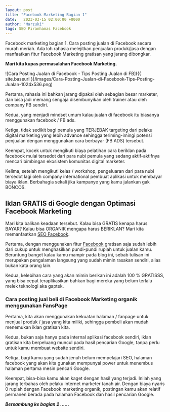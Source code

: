 ```yaml
---
layout: post
title: "Facebook Marketing Bagian 1"
date:   2023-03-15 02:00:00 +0000
author: "Marzuki"
tags: SEO Piranhamas Facebook
---
```

Facebook marketing bagian 1. Cara posting jualan di Facebook secara murah meriah. Ada loh rahasia melejitkan penjualan produk/jasa dengan manfaatkan fitur Facebook Marketing gratisan yang jarang dibongkar.

**Mari kita kupas permasalahan Facebook Marketing.**

![Cara Posting Jualan di Facebook - Tips Posting Jualan di FB]({{ site.baseurl }}/images/Cara-Posting-Jualan-di-Facebook-Tips-Posting-Jualan-1024x536.png)

Pertama, rahasia ini bahkan jarang dipakai oleh sebagian besar marketer, dan bisa jadi memang sengaja disembunyikan oleh trainer atau oleh company FB sendiri.

Kedua, yang menjadi mindset umum kalau jualan di facebook itu biasanya menggunakan facebook / FB ads.

Ketiga, tidak sedikit bagi pemula yang TERJEBAK targeting dari pelaku digital marketing yang lebih advance sehingga teriming-imingi potensi penjualan dengan menggunakan cara berbayar (FB ADS) tersebut.

Keempat, kocek untuk mengikuti biaya pelatihan cara beriklan pada facebook mulai tersedot dari para nubi pemula yang sedang aktif-aktifnya mencari bimbingan ekosistem komunitas digital marketer.

Kelima, setelah mengikuti kelas / workshop, pengeluaran dari para nubi tersedot lagi oleh company international pembuat aplikasi untuk membayar biaya iklan. Berbahagia sekali jika kampanye yang kamu jalankan gak BONCOS.

## Iklan GRATIS di Google dengan Optimasi Facebook Marketing

Mari kita balikan keadaan tersebut. Kalau bisa GRATIS kenapa harus BAYAR? Kalau bisa ORGANIK mengapa harus BERIKLAN? Mari kita memanfaatkan <a href="https://utaramas.github.io/pageone" target="_blank">SEO Facebook</a>.

Pertama, dengan menggunakan fitur <a href="https://www.facebook.com" rel="nofollow" target="_blank" >Facebook</a> gratisan saja sudah lebih dari cukup untuk menghasilkan pundi-pundi rupiah untuk jualan kamu. Beruntung banget kalau kamu mampir pada blog ini, sebab tulisan ini merupakan pengalaman langsung yang sudah mimin rasakan sendiri, alias bukan kata orang lain.

Kedua, kelebihan cara yang akan mimin berikan ini adalah 100 % GRATISSS, yang bisa cepat teraplikasikan bahkan bagi mereka yang belum terlalu melek teknologi aka gaptek.

### Cara posting jual beli di Facebook Marketing organik menggunakan FansPage

Pertama, kita akan menggunakan kekuatan halaman / fanpage untuk menjual produk / jasa yang kita miliki, sehingga pembeli akan mudah menemukan iklan gratisan kita.

Kedua, bukan saja hanya pada internal aplikasi facebook sendiri, iklan gratisan kita berpeluang muncul pada hasil pencarian Google, tanpa perlu untuk kamu membuat website sendiri.

Ketiga, bagi kamu yang sudah jenuh belum mempelajari SEO, halaman facebook yang akan kita gunakan mempunyai power untuk menembus halaman pertama mesin pencari Google.

Keempat, bisa-bisa kamu akan kaget dengan hasil yang terjadi. Inilah yang jarang terbahas oleh pelaku internet marketer tanah air. Dengan biaya nyaris 0 rupiah dengan Facebook marketing organik, postingan kamu akan relatif permanen berada pada halaman Facebook dan hasil pencarian Google.

***Bersambung ke bagian 2 ......***